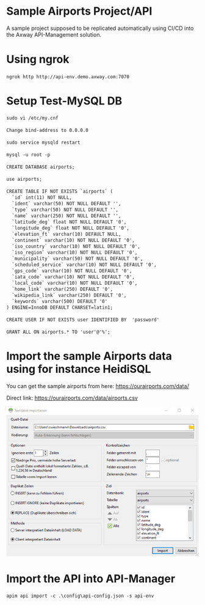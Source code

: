 # Sample Airports Project/API
A sample project supposed to be replicated automatically using CI/CD into the Axway API-Management solution.

# Using ngrok
`ngrok http http://api-env.demo.axway.com:7070`


# Setup Test-MySQL DB
```
sudo vi /etc/my.cnf

Change bind-address to 0.0.0.0

sudo service mysqld restart

mysql -u root -p

CREATE DATABASE airports;

use airports;

CREATE TABLE IF NOT EXISTS `airports` (
  `id` int(11) NOT NULL,
  `ident` varchar(50) NOT NULL DEFAULT '',
  `type` varchar(50) NOT NULL DEFAULT '',
  `name` varchar(250) NOT NULL DEFAULT '',
  `latitude_deg` float NOT NULL DEFAULT '0',
  `longitude_deg` float NOT NULL DEFAULT '0',
  `elevation_ft` varchar(10) DEFAULT NULL,
  `continent` varchar(10) NOT NULL DEFAULT '0',
  `iso_country` varchar(10) NOT NULL DEFAULT '0',
  `iso_region` varchar(10) NOT NULL DEFAULT '0',
  `municipality` varchar(50) NOT NULL DEFAULT '0',
  `scheduled_service` varchar(10) NOT NULL DEFAULT '0',
  `gps_code` varchar(10) NOT NULL DEFAULT '0',
  `iata_code` varchar(10) NOT NULL DEFAULT '0',
  `local_code` varchar(10) NOT NULL DEFAULT '0',
  `home_link` varchar(250) DEFAULT '0',
  `wikipedia_link` varchar(250) DEFAULT '0',
  `keywords` varchar(500) DEFAULT '0'
) ENGINE=InnoDB DEFAULT CHARSET=latin1;

CREATE USER IF NOT EXISTS user IDENTIFIED BY  'password'

GRANT ALL ON airports.* TO 'user'@'%';
```

# Import the sample Airports data using for instance HeidiSQL

You can get the sample airports from here: https://ourairports.com/data/  

Direct link: https://ourairports.com/data/airports.csv  

![HeidiSQL CSV-Import](misc/heidisql-import-airports-csv.png)

# Import the API into API-Manager
```
apim api import -c .\config\api-config.json -s api-env
```